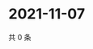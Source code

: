 # 2021-11-07

共 0 条

<!-- BEGIN WEIBO -->
<!-- 最后更新时间 Sun Nov 07 2021 05:12:11 GMT+0800 (China Standard Time) -->

<!-- END WEIBO -->
